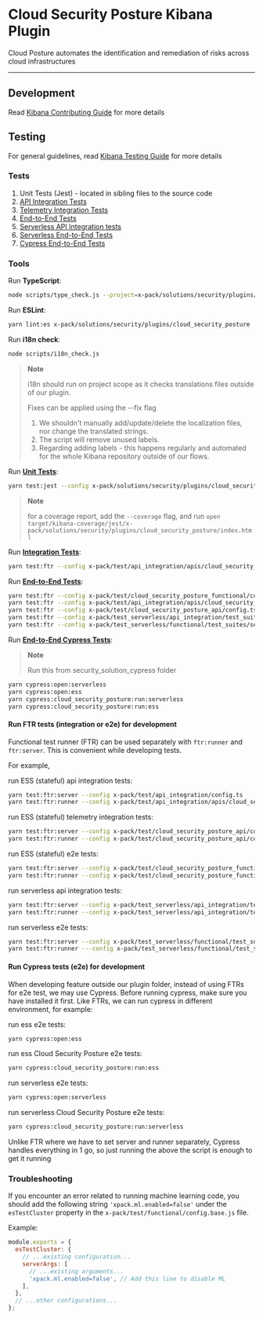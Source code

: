 # Cloud Security Posture Kibana Plugin

Cloud Posture automates the identification and remediation of risks across cloud infrastructures

---

## Development

Read [Kibana Contributing Guide](https://github.com/elastic/kibana/blob/main/CONTRIBUTING.md) for more details

## Testing

For general guidelines, read [Kibana Testing Guide](https://www.elastic.co/guide/en/kibana/current/development-tests.html) for more details

### Tests

1. Unit Tests (Jest) - located in sibling files to the source code
1. [API Integration Tests](../../../../test/api_integration/apis/cloud_security_posture/config.ts)
1. [Telemetry Integration Tests](../../../../test/cloud_security_posture_api/config.ts)
1. [End-to-End Tests](../../../../test/cloud_security_posture_functional/config.ts)
1. [Serverless API Integration tests](../../../../test_serverless/api_integration/test_suites/security/config.ts)
1. [Serverless End-to-End Tests](../../../../test_serverless/functional/test_suites/security/config.ts)
1. [Cypress End-to-End Tests](../../../../test/security_solution_cypress/cypress/e2e/cloud_security_posture)


### Tools

Run **TypeScript**:

```bash
node scripts/type_check.js --project=x-pack/solutions/security/plugins/cloud_security_posture/tsconfig.json
```

Run **ESLint**:

```bash
yarn lint:es x-pack/solutions/security/plugins/cloud_security_posture
```

Run **i18n check**:
```bash
node scripts/i18n_check.js
```

> **Note**
>
> i18n should run on project scope as it checks translations files outside of our plugin.
>
> Fixes can be applied using the --fix flag
> 1. We shouldn't manually add/update/delete the localization files, nor change the translated strings.
> 2. The script will remove unused labels.
> 3. Regarding adding labels - this happens regularly and automated for the whole Kibana repository outside of our flows.


Run [**Unit Tests**](https://www.elastic.co/guide/en/kibana/current/development-tests.html#_unit_testing):

```bash
yarn test:jest --config x-pack/solutions/security/plugins/cloud_security_posture/jest.config.js
```

> **Note**
>
> for a coverage report, add the `--coverage` flag, and run `open target/kibana-coverage/jest/x-pack/solutions/security/plugins/cloud_security_posture/index.html`

Run [**Integration Tests**](https://docs.elastic.dev/kibana-dev-docs/tutorials/testing-plugins#):

```bash
yarn test:ftr --config x-pack/test/api_integration/apis/cloud_security_posture/config.ts
```

Run [**End-to-End Tests**](https://www.elastic.co/guide/en/kibana/current/development-tests.html#_running_functional_tests):

```bash
yarn test:ftr --config x-pack/test/cloud_security_posture_functional/config.ts
yarn test:ftr --config x-pack/test/api_integration/apis/cloud_security_posture/config.ts
yarn test:ftr --config x-pack/test/cloud_security_posture_api/config.ts
yarn test:ftr --config x-pack/test_serverless/api_integration/test_suites/security/config.ts --include-tag=cloud_security_posture
yarn test:ftr --config x-pack/test_serverless/functional/test_suites/security/config.cloud_security_posture.ts
```

Run [**End-to-End Cypress Tests**](https://github.com/elastic/kibana/tree/main/x-pack/test/security_solution_cypress/cypress):
> **Note**
>
> Run this from security_solution_cypress folder
```bash
yarn cypress:open:serverless
yarn cypress:open:ess
yarn cypress:cloud_security_posture:run:serverless
yarn cypress:cloud_security_posture:run:ess
```

#### Run **FTR tests (integration or e2e) for development**

Functional test runner (FTR) can be used separately with `ftr:runner` and `ftr:server`. This is convenient while developing tests.

For example, 

run ESS (stateful) api integration tests:
```bash
yarn test:ftr:server --config x-pack/test/api_integration/config.ts
yarn test:ftr:runner --config x-pack/test/api_integration/apis/cloud_security_posture/config.ts
```

run ESS (stateful) telemetry integration tests:
```bash
yarn test:ftr:server --config x-pack/test/cloud_security_posture_api/config.ts
yarn test:ftr:runner --config x-pack/test/cloud_security_posture_api/config.ts
```

run ESS (stateful) e2e tests:
```bash
yarn test:ftr:server --config x-pack/test/cloud_security_posture_functional/config.ts
yarn test:ftr:runner --config x-pack/test/cloud_security_posture_functional/config.ts
```

run serverless api integration tests:
```bash
yarn test:ftr:server --config x-pack/test_serverless/api_integration/test_suites/security/config.ts
yarn test:ftr:runner --config x-pack/test_serverless/api_integration/test_suites/security/config.ts --include-tag=cloud_security_posture
```

run serverless e2e tests:
```bash
yarn test:ftr:server --config x-pack/test_serverless/functional/test_suites/security/config.cloud_security_posture.ts
yarn test:ftr:runner ---config x-pack/test_serverless/functional/test_suites/security/config.cloud_security_posture.ts
```

#### Run **Cypress tests (e2e) for development**
When developing feature outside our plugin folder, instead of using FTRs for e2e test, we may use Cypress. Before running cypress, make sure you have installed it first. Like FTRs, we can run cypress in different environment, for example:

run ess e2e tests:
```bash
yarn cypress:open:ess
```

run ess Cloud Security Posture e2e tests:
```bash
yarn cypress:cloud_security_posture:run:ess
```

run serverless e2e tests:
```bash
yarn cypress:open:serverless
```

run serverless Cloud Security Posture e2e tests:
```bash
yarn cypress:cloud_security_posture:run:serverless
```

Unlike FTR where we have to set server and runner separately, Cypress handles everything in 1 go, so just running the above the script is enough to get it running

### Troubleshooting

If you encounter an error related to running machine learning code, you should add the following string `'xpack.ml.enabled=false'` under the `esTestCluster` property in the `x-pack/test/functional/config.base.js` file.

Example:
```javascript
module.exports = {
  esTestCluster: {
    // ...existing configuration...
    serverArgs: [
      // ...existing arguments...
      'xpack.ml.enabled=false', // Add this line to disable ML
    ],
  },
  // ...other configurations...
};
